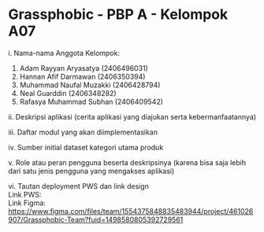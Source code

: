 # Grassphobic - PBP A - Kelompok A07
i. Nama-nama Anggota Kelompok:
1. Adam Rayyan Aryasatya (2406496031)
2. Hannan Afif Darmawan (2406350394)
3. Muhammad Naufal Muzakki (2406428794)
4. Neal Guarddin (2406348282)
5. Rafasya Muhammad Subhan (2406409542)

ii. Deskripsi aplikasi (cerita aplikasi yang diajukan serta kebermanfaatannya)

iii. Daftar modul yang akan diimplementasikan

iv. Sumber initial dataset kategori utama produk

v. Role atau peran pengguna beserta deskripsinya (karena bisa saja lebih dari satu jenis pengguna yang mengakses aplikasi)

vi. Tautan deployment PWS dan link design\
Link PWS: \
Link Figma: https://www.figma.com/files/team/1554375848835483944/project/461026907/Grassphobic-Team?fuid=1498580805392729561